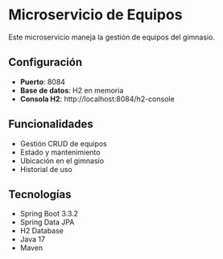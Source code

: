 # Microservicio de Equipos

Este microservicio maneja la gestión de equipos del gimnasio.

## Configuración

- **Puerto**: 8084
- **Base de datos**: H2 en memoria
- **Consola H2**: http://localhost:8084/h2-console

## Funcionalidades

- Gestión CRUD de equipos
- Estado y mantenimiento
- Ubicación en el gimnasio
- Historial de uso

## Tecnologías

- Spring Boot 3.3.2
- Spring Data JPA
- H2 Database
- Java 17
- Maven
